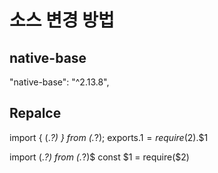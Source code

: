 # 소스 변경 방법

## native-base

"native-base": "^2.13.8",

## Repalce

import \{ (._?) \} from (._?);
exports.$1 = require($2).\$1

import (._?) from (._?)$
const $1 = require(\$2)

